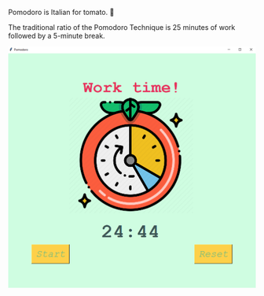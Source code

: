 Pomodoro is Italian for tomato. 🍅

The traditional ratio of the Pomodoro Technique is 25 minutes of work followed by a 5-minute break.

<p align="center">
<!--   my-header-img -->
<img src="https://github.com/badicev/UdemyStudy/blob/main/MyWork/Day%2028/Pomodora%20App/Pomodoro%20App.png" />
</p>
